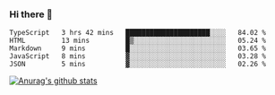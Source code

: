 ### Hi there 👋



<!--
**webB1an/webB1an** is a ✨ _special_ ✨ repository because its `README.md` (this file) appears on your GitHub profile.

Here are some ideas to get you started:

- 🔭 I’m currently working on ...
- 🌱 I’m currently learning ...
- 👯 I’m looking to collaborate on ...
- 🤔 I’m looking for help with ...
- 💬 Ask me about ...
- 📫 How to reach me: ...
- 😄 Pronouns: ...
- ⚡ Fun fact: ...
-->

<!--START_SECTION:waka-->
```text
TypeScript   3 hrs 42 mins   █████████████████████░░░░   84.02 % 
HTML         13 mins         █▒░░░░░░░░░░░░░░░░░░░░░░░   05.24 % 
Markdown     9 mins          █░░░░░░░░░░░░░░░░░░░░░░░░   03.65 % 
JavaScript   8 mins          ▓░░░░░░░░░░░░░░░░░░░░░░░░   03.28 % 
JSON         5 mins          ▓░░░░░░░░░░░░░░░░░░░░░░░░   02.26 % 
```
<!--END_SECTION:waka-->


[![Anurag's github stats](https://github-readme-stats.vercel.app/api?username=webB1an&show_icons=true&theme=radical)](https://github.com/anuraghazra/github-readme-stats)

